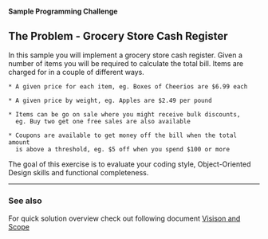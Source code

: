 #### Sample Programming Challenge
## The Problem - Grocery Store Cash Register

In this sample you will implement a grocery store cash register.  Given a number of items you will be required to calculate the total bill.  Items are charged for in a couple of different ways.

    * A given price for each item, eg. Boxes of Cheerios are $6.99 each
    
    * A given price by weight, eg. Apples are $2.49 per pound
    
    * Items can be go on sale where you might receive bulk discounts,
      eg. Buy two get one free sales are also available
    
    * Coupons are available to get money off the bill when the total amount
      is above a threshold, eg. $5 off when you spend $100 or more

The goal of this exercise is to evaluate your coding style, Object-Oriented Design skills and functional completeness.

---

### See also

For quick solution overview check out following document [Visison and Scope](https://github.com/igor-toporet/SampleCashRegister/blob/master/Doc/2%20-%20Vision%20and%20Scope.md)

